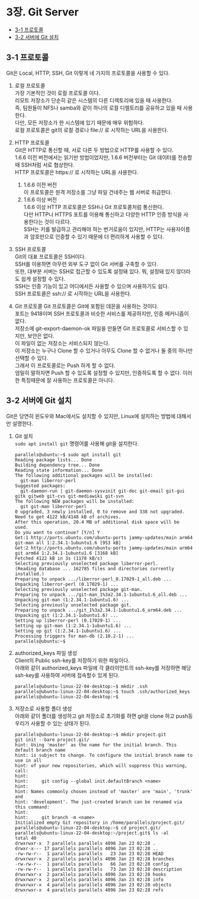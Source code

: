 # 3장. **Git Server**

  * [3-1 프로토콜](#3-1-프로토콜)
  * [3-2 서버에 Git 설치](#3-2-서버에-git-설치)

## 3-1 프로토콜  
  Git은 Local, HTTP, SSH, Git 이렇게 네 가지의 프로토콜을 사용할 수 있다.  
  
  1. 로컬 프로토콜  
    가장 기본적인 것이 로컬 프로토콜 이다.  
    리모트 저장소가 단순히 같은 시스템의 다른 디렉토리에 있을 때 사용한다.  
    즉, 팀원들이 NFS나 samba와 같이 하나의 로컬 디렐토리를 공유하고 있을 때 사용한다.  
    다만, 모든 저장소가 한 시스템에 있기 때문에 매우 위험하다.  
    로컬 프로토콜은 git의 로컬 경로나 file:// 로 시작하는 URL을 사용한다.  

  2. HTTP 프로토콜  
    Git은 HTTP로 통신할 때, 서로 다른 두 방법으로 HTTP를 사용할 수 있다.  
    1.6.6 이전 버전에서는 읽기만 방법이었지만, 1.6.6 버전부터는 Git 데이터를 전송할 때 SSH처럼 서로 협상한다.  
    HTTP 프로토콜은 https:// 로 시작하는 URL을 사용한다.  

      1. 1.6.6 이전 버전  
        이 프로토콜은 원격 저장소를 그냥 파일 건네주는 웹 서버로 취급한다.  
      2. 1.6.6 이상 버전  
        1.6.6 이상 HTTP 프로토콜은 SSH나 Git 프로토콜처럼 통신한다.  
        다만 HTTP나 HTTPS 포트를 이용해 통신하고 다양한 HTTP 인증 방식을 사용한다는 것이 다르다.  
        SSH는 키를 발급하고 관리해야 하는 번거로움이 있지만, HTTP는 사용자이름과 암호만으로 인증할 수 있기 때문에 더 편리하게 사용할 수 있다.

  3. SSH 프로토콜  
    Git의 대표 프로토콜은 SSH이다.  
    SSH를 이용하면 아무런 외부 도구 없이 Git 서버를 구축할 수 있다.  
    또한, 대부분 서버는 SSH로 접근할 수 있도록 설정돼 있다. 뭐, 설정돼 있지 않더라도 쉽게 설정할 수 있다.  
    SSH는 인증 기능이 있고 어디에서든 사용할 수 있으며 사용하기도 쉽다.  
    SSH 프로토콜은 ssh:// 로 시작하는 URL을 사용한다.  

  4. Git 프로토콜
    Git 프로토콜은 Git에 포함된 데몬을 사용하는 것이다.  
    포트는 9418이며 SSH 프로토콜과 비슷한 서비스를 제공하지만, 인증 메커니즘이 없다.  
    저장소에 git-export-daemon-ok 파일을 만들면 Git 프로토콜로 서비스할 수 있지만, 보안은 없다.  
    이 파일이 없는 저장소는 서비스되지 않는다.  
    이 저장소는 누구나 Clone 할 수 있거나 아무도 Clone 할 수 없거나 둘 중의 하나만 선택할 수 있다.  
    그래서 이 프로토콜로는 Push 하게 할 수 없다.  
    엄밀히 말하자면 Push 할 수 있도록 설정할 수 있지만, 인증하도록 할 수 없다. 
    이러한 특징때문에 잘 사용하는 프로토콜은 아니다.

## 3-2 서버에 Git 설치  
  Git은 당연히 윈도우와 Mac에서도 설치할 수 있지만, Linux에 설치하는 방법에 대해서만 설명한다.  

  1. Git 설치  
      `sudo apt install git` 명령어를 사용해 git을 설치한다.  
      ```
      parallels@ubuntu:~$ sudo apt install git
      Reading package lists... Done
      Building dependency tree... Done
      Reading state information... Done
      The following additional packages will be installed:
        git-man liberror-perl
      Suggested packages:
        git-daemon-run | git-daemon-sysvinit git-doc git-email git-gui gitk gitweb git-cvs git-mediawiki git-svn
      The following NEW packages will be installed:
        git git-man liberror-perl
      0 upgraded, 3 newly installed, 0 to remove and 338 not upgraded.
      Need to get 4122 kB/4148 kB of archives.
      After this operation, 20.4 MB of additional disk space will be used.
      Do you want to continue? [Y/n] Y
      Get:1 http://ports.ubuntu.com/ubuntu-ports jammy-updates/main arm64 git-man all 1:2.34.1-1ubuntu1.6 [953 kB]
      Get:2 http://ports.ubuntu.com/ubuntu-ports jammy-updates/main arm64 git arm64 1:2.34.1-1ubuntu1.6 [3168 kB]
      Fetched 4122 kB in 3s (1178 kB/s)
      Selecting previously unselected package liberror-perl.
      (Reading database ... 162785 files and directories currently installed.)
      Preparing to unpack .../liberror-perl_0.17029-1_all.deb ...
      Unpacking liberror-perl (0.17029-1) ...
      Selecting previously unselected package git-man.
      Preparing to unpack .../git-man_1%3a2.34.1-1ubuntu1.6_all.deb ...
      Unpacking git-man (1:2.34.1-1ubuntu1.6) ...
      Selecting previously unselected package git.
      Preparing to unpack .../git_1%3a2.34.1-1ubuntu1.6_arm64.deb ...
      Unpacking git (1:2.34.1-1ubuntu1.6) ...
      Setting up liberror-perl (0.17029-1) ...
      Setting up git-man (1:2.34.1-1ubuntu1.6) ...
      Setting up git (1:2.34.1-1ubuntu1.6) ...
      Processing triggers for man-db (2.10.2-1) ...
      parallels@ubuntu:~$
      ```
  
  2. authorized_keys 파일 생성  
    Client의 Public ssh-key를 저장하기 위한 파일이다.  
    아래와 같이 authorized_keys 파일에 각 클라이언트의 ssh-key를 저장하면 해당 ssh-key를 사용하여 서버에 접속할수 있게 된다.  
      ```
      parallels@ubuntu-linux-22-04-desktop:~$ mkdir .ssh
      parallels@ubuntu-linux-22-04-desktop:~$ touch .ssh/authorized_keys
      parallels@ubuntu-linux-22-04-desktop:~$
      ```

  3. 저장소로 사용할 폴더 생성  
    아래와 같이 폴더를 생성하고 git 저장소로 초기화를 하면 git을 clone 하고 push등 우리가 사용할 수 있는 상태가 된다.  
      ```
      parallels@ubuntu-linux-22-04-desktop:~$ mkdir project.git
      git init --bare project.git/
      hint: Using 'master' as the name for the initial branch. This default branch name
      hint: is subject to change. To configure the initial branch name to use in all
      hint: of your new repositories, which will suppress this warning, call:
      hint:
      hint: 	git config --global init.defaultBranch <name>
      hint:
      hint: Names commonly chosen instead of 'master' are 'main', 'trunk' and
      hint: 'development'. The just-created branch can be renamed via this command:
      hint:
      hint: 	git branch -m <name>
      Initialized empty Git repository in /home/parallels/project.git/
      parallels@ubuntu-linux-22-04-desktop:~$ cd project.git/
      parallels@ubuntu-linux-22-04-desktop:~/project.git$ ls -al
      total 40
      drwxrwxr-x  7 parallels parallels 4096 Jan 23 02:28 .
      drwxr-x--- 17 parallels parallels 4096 Jan 23 02:28 ..
      -rw-rw-r--  1 parallels parallels   23 Jan 23 02:28 HEAD
      drwxrwxr-x  2 parallels parallels 4096 Jan 23 02:28 branches
      -rw-rw-r--  1 parallels parallels   66 Jan 23 02:28 config
      -rw-rw-r--  1 parallels parallels   73 Jan 23 02:28 description
      drwxrwxr-x  2 parallels parallels 4096 Jan 23 02:28 hooks
      drwxrwxr-x  2 parallels parallels 4096 Jan 23 02:28 info
      drwxrwxr-x  4 parallels parallels 4096 Jan 23 02:28 objects
      drwxrwxr-x  4 parallels parallels 4096 Jan 23 02:28 refs
      ```